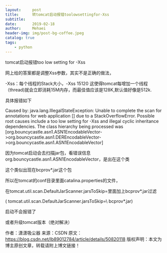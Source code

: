 ```yaml
---
layout:     post
title:      转tomcat启动报错toolowsettingfor-Xss
subtitle:   
date:       2019-02-18
author:     Mehaei
header-img: img/post-bg-coffee.jpeg
catalog: true
tags:
    - python
---
```

tomcat启动报错too low setting for -Xss

网上给的答案都是调整Xss参数，其实不是正确的做法，

-Xss：每个线程的Stack大小，-Xss 15120 这使得tomcat每增加一个线程（thread)就会立即消耗15M内存，而最佳值应该是128K,默认值好像是512k. 

具体报错如下

Caused by: java.lang.IllegalStateException: Unable to complete the scan for annotations for web application [] due to a StackOverflowError. Possible root causes include a too low setting for -Xss and illegal cyclic inheritance dependencies. The class hierarchy being processed was [org.bouncycastle.asn1.ASN1EncodableVector->org.bouncycastle.asn1.DEREncodableVector->org.bouncycastle.asn1.ASN1EncodableVector]

因为tomcat启动会去扫描jar包，看错误信息org.bouncycastle.asn1.ASN1EncodableVector，是出在这个类

这个类似出现在bcprov*.jar这个包

所以在tomcat的conf目录里面catalina.properties的文件，

在tomcat.util.scan.DefaultJarScanner.jarsToSkip=里面加上bcprov*.jar过滤

( tomcat.util.scan.DefaultJarScanner.jarsToSkip=\ bcprov*.jar)

启动不会报错了

或者升级tomcat版本（绝对解决）

作者：潇潇吸尘器 来源：CSDN 原文：https://blog.csdn.net/lb89012784/article/details/50820118 版权声明：本文为博主原创文章，转载请附上博文链接！
